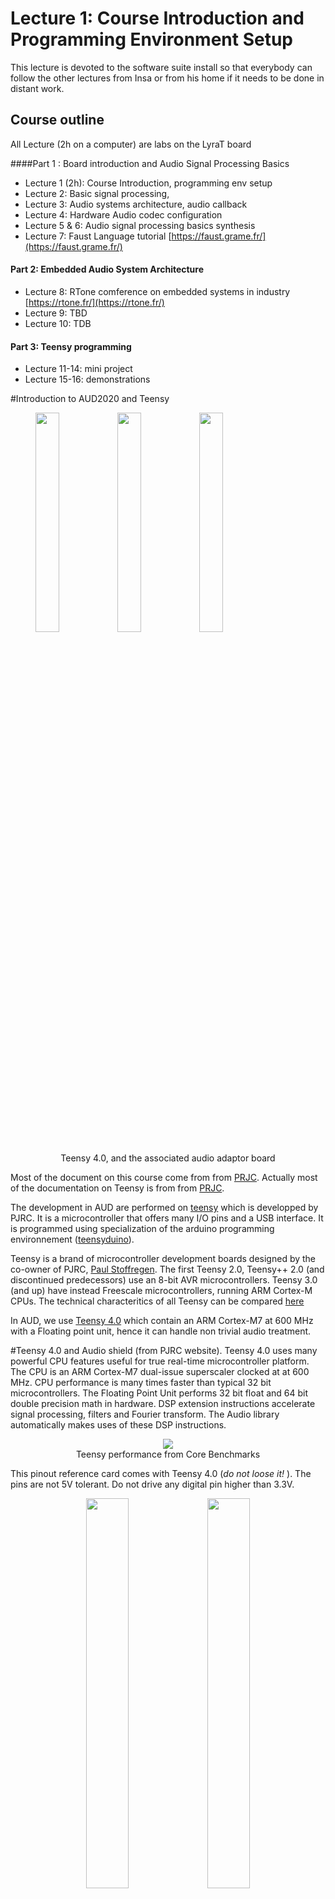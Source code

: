 # Lecture 1: Course Introduction and Programming Environment Setup

This lecture is devoted to the software suite install so that everybody can follow the other lectures from Insa or from his home if it needs to be done in distant work.

## Course outline
All Lecture (2h on a computer) are labs on the LyraT board

####Part 1 : Board introduction and Audio Signal Processing Basics </b>

- Lecture 1 (2h): Course Introduction, programming env setup
- Lecture 2: Basic signal processing,
- Lecture 3: Audio systems architecture, audio callback
- Lecture 4: Hardware Audio codec configuration
- Lecture 5 & 6: Audio signal processing basics synthesis
- Lecture 7: Faust Language tutorial [https://faust.grame.fr/](https://faust.grame.fr/)

#### Part 2: Embedded Audio System Architecture
- Lecture 8: RTone comference on embedded systems in industry [https://rtone.fr/](https://rtone.fr/)
- Lecture 9: TBD
- Lecture 10: TDB 

#### Part 3: Teensy programming
- Lecture 11-14: mini project
- Lecture 15-16: demonstrations

#Introduction to AUD2020 and Teensy
<figure>
<p>
<img src="img/teensy40_front.jpg"  width="30%"> 
<img src="img/teensy3_audio.jpg"  width="30%"> 
<img src="img/teensy3_audio_2.jpg"  width="30%"> 
</p><figcaption><center>Teensy 4.0,  and the associated audio adaptor board </center></figcaption>
</figure>

Most of the document on this course come from from [PRJC](https://www.pjrc.com/store/teensy40.html). Actually most of the documentation on Teensy is from from [PRJC](https://www.pjrc.com/store/teensy40.html).

The development in AUD are performed on [teensy](https://www.pjrc.com/store/teensy40.html) which is developped by PJRC. It is a microcontroller that offers many I/O pins and a USB interface. It is programmed using  specialization of the arduino programming environnement ([teensyduino](https://www.pjrc.com/teensy/teensyduino.html)).

 Teensy is a brand of microcontroller development boards  designed by the co-owner of PJRC, [Paul Stoffregen](https://github.com/PaulStoffregen). The first 
 Teensy 2.0, Teensy++ 2.0 (and discontinued predecessors) use an 8-bit AVR microcontrollers. Teensy 3.0 (and up) have instead Freescale microcontrollers, running ARM Cortex-M CPUs. The technical characteritics of all Teensy can be compared [here](https://www.pjrc.com/teensy/techspecs.html)

In AUD, we use [Teensy 4.0](https://www.pjrc.com/store/teensy40.html) which contain an ARM Cortex-M7 at 600 MHz with a Floating point unit, hence it can handle non trivial audio treatment.


#Teensy 4.0 and Audio shield (from PJRC website).
Teensy 4.0 uses many powerful CPU features useful for true real-time microcontroller platform. The CPU is an ARM Cortex-M7 dual-issue superscaler clocked at at 600 MHz.  CPU performance is many times faster than typical 32 bit microcontrollers. The Floating Point Unit performs 32 bit float and 64 bit double precision math in hardware. DSP extension instructions accelerate signal processing, filters and Fourier transform. The Audio library automatically makes uses of these DSP instructions.
<p align="center">
 <img src="img/coremark_barchart_t40_small.png" /> <br>
 Teensy performance from Core Benchmarks
</p>



This pinout reference card comes with Teensy 4.0  (<em >do not loose it! </em>). The pins are not 5V tolerant. Do not drive any digital pin higher than 3.3V.


<figure>
<center>
<img  src="img/teensy40_card10a_rev2.png" width="40%">&nbsp  &nbsp  &nbsp   <img  src="img/teensy40_card10b_rev2.png" width="40%">
</center>
<center>
<caption> Teensy 4.0 pin map (from  PJRC webite)</caption>
</center>
</figure>

Teensy 4.0 has a total of 40 input/output signal pins. 24 are easily accessible when used with a solderless breadboard. The available pins include general purpose IO (GPIO, digital or analog, i.e. ADC), as well as integrated serial protocols (I2C, I2S, CAN,  SPI and UART protocols) that are used to connect to other devices. 

In AUD, we use the [audio adaptor board](https://www.pjrc.com/store/teensy3_audio.html) provided by PJRC that integrates a low power stereo codex (NXP Semiconductors SGTL5000 codec) and a SD card reader.


<figure>
<center>
<p>
<img src="img/teensy4_audio_front.jpg"  width="30%"> &nbsp &nbsp &nbsp 
<img src="img/teensy4_audio_back.jpg"  width="30%"> 
</p><figcaption><center>Teensy audio adaptor (rev. D)  from [PRJC](https://www.pjrc.com/store/teensy40.html),   </center></figcaption>
</center>
</figure>

The audio codec connects to Teensy using 7 signals (Yellow signal in pin map above) which are used by two protocol: I2C and I2S. This is a traditionnal configuration for audio codec: the I2C (or I²C: Inter-Integrated Circuit) protocol   is used to configure the codec (sample rate, input and output pins etc.) and the I2S (or I²S: Inter-IC Sound) is used to transfer samples bit by bit in both direction (i.e. from and to the teensy). The I2C pins SDA and SCL are used to control the chip and adjust parameters. Audio data uses I2S signals, TX (to headphones and/or line out) and RX (from line in or mic), and 3 clocks, LRCLK (44.1 kHz), BCLK (1.41 MHz) and MCLK (11.29 MHz). All 3 clocks are created by Teensy which means that the SGTL5000 operates in "slave mode".

The schematics of the audio shield board, rev. D,  can bee seen [here](https://www.pjrc.com/store/teensy3_audio.html) and the schématic of the Teensy 4.0 can be seen at the end of the page [here](https://www.pjrc.com/store/teensy40.html). Of course, as they are both made by PJRC, they are designed to be compatible. We (the teachers!) have soldered the connectors so that the audio shiel can be easily connected to the tennsy.

The USB connector of the Teensy can support many serial communication from the host computer to the Teensy: (JTAG for flashing/programming, Serial UART, midi, mouse etc. see `Tools -> USB Type` menu in arduino IDE). In AUD it is mainly used to program the device (i.e. download binary code into flash memory) and textual communication between the host and the Teensy using UART communicatino protocol (Serial). In linux machine, the serial port will appear as `/dev/ttyACM0`


#Teensy 4.0 processor: NXP  i.MX RT1062
The Teensy uses the i.MX RT1062 processor chip from NXP (a model of the serie i.MX RT1060). The main components of the chip can be seen on the image extracted from the [i.MX RT1060 datasheet](img/datasheet_IMXRT1060RM_rev2.pdf). The processor used in the chip is an ARM Cortex-M7 ([technical reference manuel of Cortex-M7 here](img/ARM_Cortex_M7_technical_reference.pdf)). The ARM Cortex-M7 is the latest architecture that uses the ISA ARMv7 ([ARM v7 reference manuel](img/ARM_v7m_ref_manual.pdf))


<figure>
<p>
<center>
<img src="img/imxrt1062.png"  width="50%"> 
</p><figcaption><center>The i.MX RT1060 used in Teensy 4.0 and the associated perifpherals </center></figcaption>
</figure>

Teensy 4.0 has 2 Mbyte of flash memory intended for storing your code. 1Mbyte  of memory is available for execution (i.e. for variables and data storing during execution). Half of this memory (RAM1) is accessed as tightly coupled memory for maximum performance. The other half (RAM2) is optimized for access by DMA. Normally large arrays & data buffers are placed in RAM2, to save the ultra-fast RAM1 for normal variables. The mapping of variables to memories is indicated at the variables declaration by compiler directive (such as  {\tt DMAMEM} for variable in RAM2 or FASTRUN for variable in RAM1, see [here](https://www.pjrc.com/store/teensy40.html). 

The memory map is the following:
<figure>
<center>
<img  src="img/teensy4_memory.png" width="50%">
</center>
<center>
<caption> Teensy 4.0 pin map (from  PJRC webite)</caption>
</center>
</figure>
#Teensy  developpement framework: teensyduino
	
[Arduino's IDE](https://www.pjrc.com/teensy/td_download.html) software with the Teensyduino add-on is the primary programming environment for Teensy. Other environment can be used: [Visual Micro](https://www.visualmicro.com/), [PlatformIO](https://platformio.org/platformio-ide) or traditionnal command line Makefile (type `make` in directory `$(arduino)/{Arduino}/hardware/teensy/avr/cores/teensy4/`). 

TEENSYDUINO
 
PROGRAMMING 



###Installing teensyduino on your computer

#Getting Started on TC Machines

### Flashing the LED.

# Known Problems
